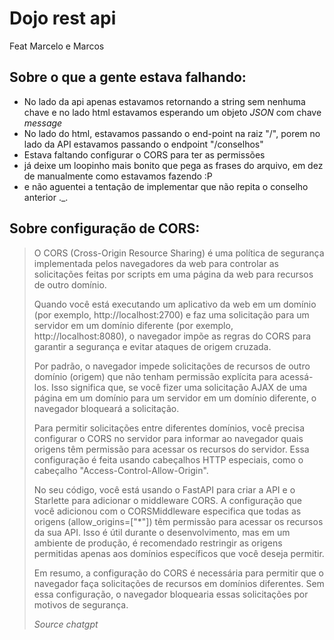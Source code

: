 # Dojo rest api
Feat Marcelo e Marcos

## Sobre o que a gente estava falhando:
- No lado da api apenas estavamos retornando a string sem nenhuma chave e no lado html estavamos esperando um objeto *JSON* com chave *message*
- No lado do html, estavamos passando o end-point na raiz "/", porem no lado da API estavamos passando o endpoint "/conselhos"
- Estava faltando configurar o CORS para ter as permissões
- já deixe um loopinho mais bonito que pega as frases do arquivo, em dez de manualmente como estavamos fazendo :P
- e não aguentei a tentação de implementar que não repita o conselho anterior ._.

## Sobre configuração de CORS:

> O CORS (Cross-Origin Resource Sharing) é uma política de segurança implementada pelos navegadores da web para controlar as solicitações feitas por scripts em uma página da web para recursos de outro domínio.
> 
>Quando você está executando um aplicativo da web em um domínio (por exemplo, http://localhost:2700) e faz uma solicitação para um servidor em um domínio diferente (por exemplo, http://localhost:8080), o navegador impõe as regras do CORS para garantir a segurança e evitar ataques de origem cruzada.
>
>Por padrão, o navegador impede solicitações de recursos de outro domínio (origem) que não tenham permissão explícita para acessá-los. Isso significa que, se você fizer uma solicitação AJAX de uma página em um domínio para um servidor em um domínio diferente, o navegador bloqueará a solicitação.
>
>Para permitir solicitações entre diferentes domínios, você precisa configurar o CORS no servidor para informar ao navegador quais origens têm permissão para acessar os recursos do servidor. Essa configuração é feita usando cabeçalhos HTTP especiais, como o cabeçalho "Access-Control-Allow-Origin".
>
>No seu código, você está usando o FastAPI para criar a API e o Starlette para adicionar o middleware CORS. A configuração que você adicionou com o CORSMiddleware especifica que todas as origens (allow_origins=["*"]) têm permissão para acessar os recursos da sua API. Isso é útil durante o desenvolvimento, mas em um ambiente de produção, é recomendado restringir as origens permitidas apenas aos domínios específicos que você deseja permitir.
>
>Em resumo, a configuração do CORS é necessária para permitir que o navegador faça solicitações de recursos em domínios diferentes. Sem essa configuração, o navegador bloquearia essas solicitações por motivos de segurança.
>
> *Source chatgpt*

